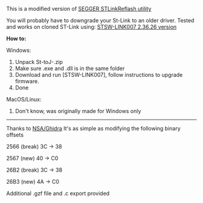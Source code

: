 This is a modified version of [SEGGER STLinkReflash utility](https://www.segger.com/downloads/jlink#STLink_Reflash)

You will probably have to downgrade your St-Link to an older driver. 
Tested and works on cloned ST-Link using: [STSW-LINK007 2.36.26 version](https://www.st.com/en/development-tools/stsw-link007.html)

**How to:**

   Windows:
1. Unpack St-toJ-.zip
2. Make sure .exe and .dll is in the same folder
3. Download and run [STSW-LINK007], follow instructions to upgrade firmware.
4. Done

MacOS/Linux:
1. Don't know, was originally made for Windows only
___
Thanks to [NSA/Ghidra](https://github.com/NationalSecurityAgency/ghidra)
It's as simple as modifying the following binary offsets

2566 (break) 3C -> 38

2567 (new)   40 -> C0

26B2 (break) 3C -> 38

26B3 (new)   4A -> C0

Additional .gzf file and .c export provided
